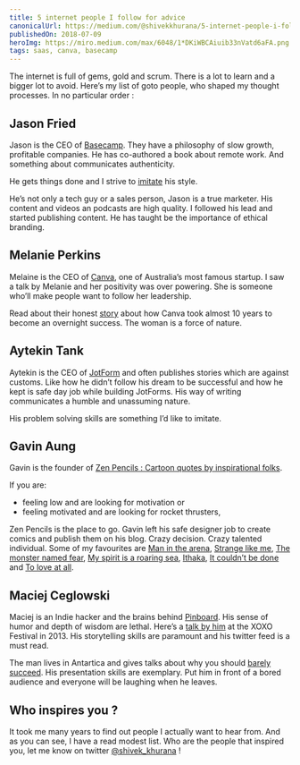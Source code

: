 ```yaml
---
title: 5 internet people I follow for advice
canonicalUrl: https://medium.com/@shivekkhurana/5-internet-people-i-follow-for-advice-86ddcde35a08
publishedOn: 2018-07-09
heroImg: https://miro.medium.com/max/6048/1*DKiWBCAiuib33nVatd6aFA.png
tags: saas, canva, basecamp
---
```


The internet is full of gems, gold and scrum. There is a lot to learn and a bigger lot to avoid. Here’s my list of goto people, who shaped my thought processes. In no particular order :

## Jason Fried

Jason is the CEO of [Basecamp](https://basecamp.com/). They have a philosophy of slow growth, profitable companies. He has co-authored a book about remote work. And something about communicates authenticity.

He gets things done and I strive to [imitate](https://medium.com/@shivekkhurana/imitate-21478b27377f) his style.

He’s not only a tech guy or a sales person, Jason is a true marketer. His content and videos an podcasts are high quality. I followed his lead and started publishing content. He has taught be the importance of ethical branding.

## Melanie Perkins

Melaine is the CEO of [Canva](https://www.canva.com/en_in/), one of Australia’s most famous startup. I saw a talk by Melanie and her positivity was over powering. She is someone who’ll make people want to follow her leadership.

Read about their honest [story](https://about.canva.com/en_in/story/) about how Canva took almost 10 years to become an overnight success. The woman is a force of nature.

## Aytekin Tank

Aytekin is the CEO of [JotForm](https://www.jotform.com/) and often publishes stories which are against customs. Like how he didn’t follow his dream to be successful and how he kept is safe day job while building JotForms. His way of writing communicates a humble and unassuming nature.

His problem solving skills are something I’d like to imitate.

## Gavin Aung

Gavin is the founder of [Zen Pencils : Cartoon quotes by inspirational folks](https://zenpencils.com/). 

If you are:

- feeling low and are looking for motivation or
- feeling motivated and are looking for rocket thrusters,

Zen Pencils is the place to go. Gavin left his safe designer job to create comics and publish them on his blog. Crazy decision. Crazy talented individual. Some of my favourites are [Man in the arena](https://zenpencils.com/comic/theodore-roosevelt-the-man-in-the-arena/), [Strange like me](https://zenpencils.com/comic/frida/), [The monster named fear](https://zenpencils.com/comic/fear/), [My spirit is a roaring sea](https://zenpencils.com/comic/spirit/), [Ithaka](https://zenpencils.com/comic/131-c-p-cavafy-ithaka/), [It couldn’t be done](https://zenpencils.com/comic/160-edgar-albert-guest-it-couldnt-be-done/) and [To love at all](https://zenpencils.com/comic/103-c-s-lewis-to-love-at-all/).

## Maciej Ceglowski

Maciej is an Indie hacker and the brains behind [Pinboard](https://pinboard.in/). His sense of humor and depth of wisdom are lethal. Here’s a [talk by him](https://www.youtube.com/watch?v=eky5uKILXtM) at the XOXO Festival in 2013. His storytelling skills are paramount and his twitter feed is a must read.

The man lives in Antartica and gives talks about why you should [barely succeed](https://www.youtube.com/watch?v=5Vt8zqhHe_c). His presentation skills are exemplary. Put him in front of a bored audience and everyone will be laughing when he leaves.

## Who inspires you ?

It took me many years to find out people I actually want to hear from. And as you can see, I have a read modest list. Who are the people that inspired you, let me know on twitter [@shivek_khurana](https://twitter.com/shivek_khurana) !